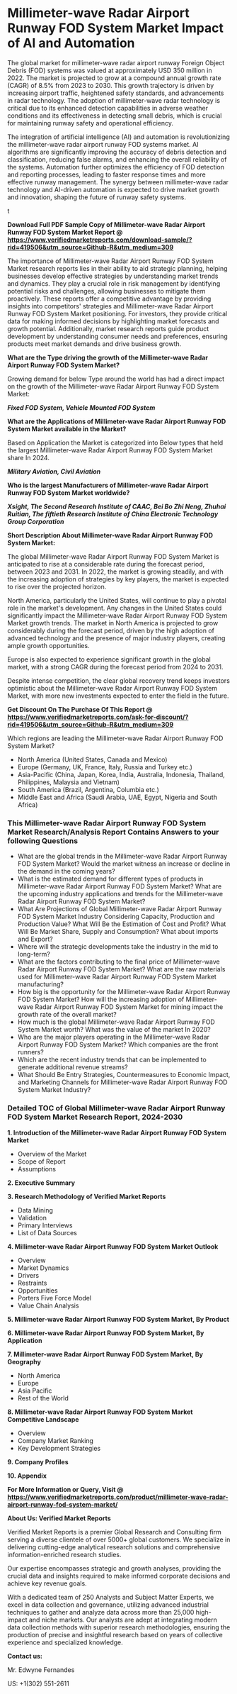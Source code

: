 <meta name="title" content="Global Millimeter-wave Radar Airport Runway FOD System Market Impact of AI and Automation"><meta name="description" content="The global market for millimeter-wave radar airport runway Foreign Object Debris (FOD) systems was valued at approximately USD 350 million in 2022. The market is proje"><meta name="title" content="Millimeter-wave Radar Airport Runway FOD System Market Size, Share, Scope, Trends, Growth, Opportunities, Analysis, Forecast"><h1>Millimeter-wave Radar Airport Runway FOD System Market Impact of AI and Automation</h1><p>The global market for millimeter-wave radar airport runway Foreign Object Debris (FOD) systems was valued at approximately USD 350 million in 2022. The market is projected to grow at a compound annual growth rate (CAGR) of 8.5% from 2023 to 2030. This growth trajectory is driven by increasing airport traffic, heightened safety standards, and advancements in radar technology. The adoption of millimeter-wave radar technology is critical due to its enhanced detection capabilities in adverse weather conditions and its effectiveness in detecting small debris, which is crucial for maintaining runway safety and operational efficiency.</p><p>The integration of artificial intelligence (AI) and automation is revolutionizing the millimeter-wave radar airport runway FOD systems market. AI algorithms are significantly improving the accuracy of debris detection and classification, reducing false alarms, and enhancing the overall reliability of the systems. Automation further optimizes the efficiency of FOD detection and reporting processes, leading to faster response times and more effective runway management. The synergy between millimeter-wave radar technology and AI-driven automation is expected to drive market growth and innovation, shaping the future of runway safety systems.</p>t</p><p id="" class=""><strong>Download Full PDF Sample Copy of Millimeter-wave Radar Airport Runway FOD System Market Report @ <a href="https://www.verifiedmarketreports.com/download-sample/?rid=419506&utm_source=Github-R&utm_medium=309" target="_blank">https://www.verifiedmarketreports.com/download-sample/?rid=419506&utm_source=Github-R&utm_medium=309</a></strong></p><p>The importance of&nbsp;Millimeter-wave Radar Airport Runway FOD System Market research reports lies in their ability to aid strategic planning, helping businesses develop effective strategies by understanding market trends and dynamics. They play a crucial role in risk management by identifying potential risks and challenges, allowing businesses to mitigate them proactively. These reports offer a competitive advantage by providing insights into competitors' strategies and Millimeter-wave Radar Airport Runway FOD System Market positioning. For investors, they provide critical data for making informed decisions by highlighting market forecasts and growth potential. Additionally, market research reports guide product development by understanding consumer needs and preferences, ensuring products meet market demands and drive business growth.</p><p><strong>What are the&nbsp;Type driving the growth of the Millimeter-wave Radar Airport Runway FOD System Market?</strong></p><p id="" class="">Growing demand for below Type around the world has had a direct impact on the growth of the Millimeter-wave Radar Airport Runway FOD System Market:</p><em><strong>Fixed FOD System, Vehicle Mounted FOD System</strong></em></p><strong>What are the&nbsp;Applications&nbsp;of Millimeter-wave Radar Airport Runway FOD System Market available in the Market?</strong></p><p id="" class="">Based on Application the Market is categorized into Below types that held the largest Millimeter-wave Radar Airport Runway FOD System Market share In 2024.</p><em><strong>Military Aviation, Civil Aviation</strong></em></p><strong>Who is the largest Manufacturers of Millimeter-wave Radar Airport Runway FOD System Market worldwide?</strong></p><p><em><strong>Xsight, The Second Research Institute of CAAC, Bei Bo Zhi Neng, Zhuhai Ruitian, The fiftieth Research Institute of China Electronic Technology Group Corporation</strong></em></p><p id="" class=""><strong>Short Description About Millimeter-wave Radar Airport Runway FOD System Market:</strong></p><p>The global Millimeter-wave Radar Airport Runway FOD System Market is anticipated to rise at a considerable rate during the forecast period, between 2023 and 2031. In 2022, the market is growing steadily, and with the increasing adoption of strategies by key players, the market is expected to rise over the projected horizon.</p><p>North America, particularly the United States, will continue to play a pivotal role in the market's development. Any changes in the United States could significantly impact the Millimeter-wave Radar Airport Runway FOD System Market growth trends. The market in North America is projected to grow considerably during the forecast period, driven by the high adoption of advanced technology and the presence of major industry players, creating ample growth opportunities.</p><p>Europe is also expected to experience significant growth in the global market, with a strong CAGR during the forecast period from 2024 to 2031.</p><p>Despite intense competition, the clear global recovery trend keeps investors optimistic about the Millimeter-wave Radar Airport Runway FOD System Market, with more new investments expected to enter the field in the future.</p><p id="" class=""><strong>Get Discount On The Purchase Of This Report @ <a href="https://www.verifiedmarketreports.com/ask-for-discount/?rid=419506&utm_source=Github-R&utm_medium=309" target="_blank">https://www.verifiedmarketreports.com/ask-for-discount/?rid=419506&utm_source=Github-R&utm_medium=309</a></strong></p>Which regions are leading the Millimeter-wave Radar Airport Runway FOD System Market?</p><ul><li>North America (United States, Canada and Mexico)</li><li>Europe (Germany, UK, France, Italy, Russia and Turkey etc.)</li><li>Asia-Pacific (China, Japan, Korea, India, Australia, Indonesia, Thailand, Philippines, Malaysia and Vietnam)</li><li>South America (Brazil, Argentina, Columbia etc.)</li><li>Middle East and Africa (Saudi Arabia, UAE, Egypt, Nigeria and South Africa)</li></ul><h3 id="" class="">This Millimeter-wave Radar Airport Runway FOD System Market Research/Analysis Report Contains Answers to your following Questions</h3><ul><li>What are the global trends in the Millimeter-wave Radar Airport Runway FOD System Market? Would the market witness an increase or decline in the demand in the coming years?</li><li>What is the estimated demand for different types of products in Millimeter-wave Radar Airport Runway FOD System Market? What are the upcoming industry applications and trends for the Millimeter-wave Radar Airport Runway FOD System Market?</li><li>What Are Projections of Global Millimeter-wave Radar Airport Runway FOD System Market Industry Considering Capacity, Production and Production Value? What Will Be the Estimation of Cost and Profit? What Will Be Market Share, Supply and Consumption? What about imports and Export?</li><li>Where will the strategic developments take the industry in the mid to long-term?</li><li>What are the factors contributing to the final price of Millimeter-wave Radar Airport Runway FOD System Market? What are the raw materials used for Millimeter-wave Radar Airport Runway FOD System Market manufacturing?</li><li>How big is the opportunity for the Millimeter-wave Radar Airport Runway FOD System Market? How will the increasing adoption of Millimeter-wave Radar Airport Runway FOD System Market for mining impact the growth rate of the overall market?</li><li>How much is the global Millimeter-wave Radar Airport Runway FOD System Market worth? What was the value of the market In 2020?</li><li>Who are the major players operating in the Millimeter-wave Radar Airport Runway FOD System Market? Which companies are the front runners?</li><li>Which are the recent industry trends that can be implemented to generate additional revenue streams?</li><li>What Should Be Entry Strategies, Countermeasures to Economic Impact, and Marketing Channels for Millimeter-wave Radar Airport Runway FOD System Market Industry?</li></ul><h3 id="" class="">Detailed TOC of Global Millimeter-wave Radar Airport Runway FOD System Market Research Report, 2024-2030</h3><p id="" class=""><strong>1. Introduction of the Millimeter-wave Radar Airport Runway FOD System Market</strong></p><ul><li>Overview of the Market</li><li>Scope of Report</li><li>Assumptions</li></ul><p id="" class=""><strong>2. Executive Summary</strong></p><p id="" class=""><strong>3. Research Methodology of Verified Market Reports</strong></p><ul><li>Data Mining</li><li>Validation</li><li>Primary Interviews</li><li>List of Data Sources</li></ul><p id="" class=""><strong>4. Millimeter-wave Radar Airport Runway FOD System Market Outlook</strong></p><ul><li>Overview</li><li>Market Dynamics</li><li>Drivers</li><li>Restraints</li><li>Opportunities</li><li>Porters Five Force Model</li><li>Value Chain Analysis</li></ul><p id="" class=""><strong>5. Millimeter-wave Radar Airport Runway FOD System Market, By Product</strong></p><p id="" class=""><strong>6. Millimeter-wave Radar Airport Runway FOD System Market, By Application</strong></p><p id="" class=""><strong>7. Millimeter-wave Radar Airport Runway FOD System Market, By Geography</strong></p><ul><li>North America</li><li>Europe</li><li>Asia Pacific</li><li>Rest of the World</li></ul><p id="" class=""><strong>8. Millimeter-wave Radar Airport Runway FOD System Market Competitive Landscape</strong></p><ul><li>Overview</li><li>Company Market Ranking</li><li>Key Development Strategies</li></ul><p id="" class=""><strong>9. Company Profiles</strong></p><p id="" class=""><strong>10. Appendix</strong></p><p id="" class=""><strong>For More Information or Query, Visit @ <a href="https://www.verifiedmarketreports.com/product/millimeter-wave-radar-airport-runway-fod-system-market/" target="_blank">https://www.verifiedmarketreports.com/product/millimeter-wave-radar-airport-runway-fod-system-market/</a></strong></p><p id="" class=""><strong>About Us: Verified Market Reports</strong></p><p id="" class="">Verified Market Reports is a premier Global Research and Consulting firm serving a diverse clientele of over 5000+ global customers. We specialize in delivering cutting-edge analytical research solutions and comprehensive information-enriched research studies.</p><p id="" class="">Our expertise encompasses strategic and growth analyses, providing the crucial data and insights required to make informed corporate decisions and achieve key revenue goals.</p><p id="" class="">With a dedicated team of 250 Analysts and Subject Matter Experts, we excel in data collection and governance, utilizing advanced industrial techniques to gather and analyze data across more than 25,000 high-impact and niche markets. Our analysts are adept at integrating modern data collection methods with superior research methodologies, ensuring the production of precise and insightful research based on years of collective experience and specialized knowledge.</p><p id="" class=""><strong>Contact us:</strong></p><p id="" class="">Mr. Edwyne Fernandes</p><p id="" class="">US: +1(302) 551-2611</p>